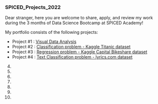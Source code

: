 ### SPICED_Projects_2022
Dear stranger, here you are welcome to share, apply, and review my work during the 3 months of Data Science Bootcamp at SPICED Academy!

My portfolio consists of the following projects:
  - Project #1 : [Visual Data Analysis](https://github.com/NikitaSmirnov22/SPICED_PROJECTS_2022/tree/main/Week%20%231)
  - Project #2 : [Classification problem - Kaggle Titanic dataset](https://github.com/NikitaSmirnov22/SPICED_PROJECTS_2022/tree/main/Week%20%232) 
  - Project #3 : [Regression problem - Kaggle Capital Bikeshare dataset](https://github.com/NikitaSmirnov22/SPICED_PROJECTS_2022/tree/main/Week%20%233)
  - Project #4 : [Text Classification problem - lyrics.com dataset](https://github.com/NikitaSmirnov22/SPICED_PROJECTS_2022/tree/main/Week%20%234)
  
  4.
  
  5.
  
  6.
  
  7.
  
  8. 
  
  9.
  
  10.
  
